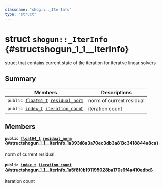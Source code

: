 ```yaml
---
classname: "shogun::_IterInfo"
type: "struct"
---
```


# struct `shogun::_IterInfo` {#structshogun_1_1__IterInfo}

struct that contains current state of the iteration for iterative linear solvers

## Summary

 Members                        | Descriptions
--------------------------------|---------------------------------------------
`public `[`float64_t`](#common_8h_1ac55f3ae81b5bc9053760baacf57e47f4)` `[`residual_norm`](#structshogun_1_1__IterInfo_1a393d8a3a70ec3db3a813c3418844a8ca) | norm of current residual
`public `[`index_t`](#common_8h_1a6da8132ec1234c0d616142e3a246f858)` `[`iteration_count`](#structshogun_1_1__IterInfo_1a5f8f0b191195028ba170a6f4a410edbd) | iteration count

## Members

#### `public `[`float64_t`](#common_8h_1ac55f3ae81b5bc9053760baacf57e47f4)` `[`residual_norm`](#structshogun_1_1__IterInfo_1a393d8a3a70ec3db3a813c3418844a8ca) {#structshogun_1_1__IterInfo_1a393d8a3a70ec3db3a813c3418844a8ca}

norm of current residual

#### `public `[`index_t`](#common_8h_1a6da8132ec1234c0d616142e3a246f858)` `[`iteration_count`](#structshogun_1_1__IterInfo_1a5f8f0b191195028ba170a6f4a410edbd) {#structshogun_1_1__IterInfo_1a5f8f0b191195028ba170a6f4a410edbd}

iteration count

